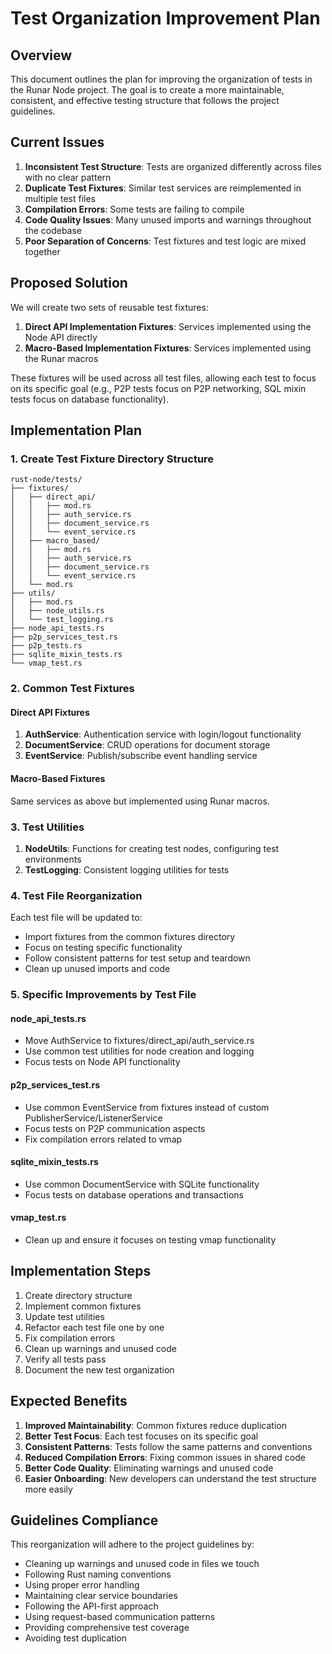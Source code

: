 # Test Organization Improvement Plan

## Overview

This document outlines the plan for improving the organization of tests in the Runar Node project. The goal is to create a more maintainable, consistent, and effective testing structure that follows the project guidelines.

## Current Issues

1. **Inconsistent Test Structure**: Tests are organized differently across files with no clear pattern
2. **Duplicate Test Fixtures**: Similar test services are reimplemented in multiple test files
3. **Compilation Errors**: Some tests are failing to compile
4. **Code Quality Issues**: Many unused imports and warnings throughout the codebase
5. **Poor Separation of Concerns**: Test fixtures and test logic are mixed together

## Proposed Solution

We will create two sets of reusable test fixtures:

1. **Direct API Implementation Fixtures**: Services implemented using the Node API directly
2. **Macro-Based Implementation Fixtures**: Services implemented using the Runar macros

These fixtures will be used across all test files, allowing each test to focus on its specific goal (e.g., P2P tests focus on P2P networking, SQL mixin tests focus on database functionality).

## Implementation Plan

### 1. Create Test Fixture Directory Structure

```
rust-node/tests/
├── fixtures/
│   ├── direct_api/
│   │   ├── mod.rs
│   │   ├── auth_service.rs
│   │   ├── document_service.rs
│   │   └── event_service.rs
│   ├── macro_based/
│   │   ├── mod.rs
│   │   ├── auth_service.rs
│   │   ├── document_service.rs
│   │   └── event_service.rs
│   └── mod.rs
├── utils/
│   ├── mod.rs
│   ├── node_utils.rs
│   └── test_logging.rs
├── node_api_tests.rs
├── p2p_services_test.rs
├── p2p_tests.rs
├── sqlite_mixin_tests.rs
└── vmap_test.rs
```

### 2. Common Test Fixtures

#### Direct API Fixtures

1. **AuthService**: Authentication service with login/logout functionality
2. **DocumentService**: CRUD operations for document storage
3. **EventService**: Publish/subscribe event handling service

#### Macro-Based Fixtures

Same services as above but implemented using Runar macros.

### 3. Test Utilities

1. **NodeUtils**: Functions for creating test nodes, configuring test environments
2. **TestLogging**: Consistent logging utilities for tests

### 4. Test File Reorganization

Each test file will be updated to:
- Import fixtures from the common fixtures directory
- Focus on testing specific functionality
- Follow consistent patterns for test setup and teardown
- Clean up unused imports and code

### 5. Specific Improvements by Test File

#### node_api_tests.rs
- Move AuthService to fixtures/direct_api/auth_service.rs
- Use common test utilities for node creation and logging
- Focus tests on Node API functionality

#### p2p_services_test.rs
- Use common EventService from fixtures instead of custom PublisherService/ListenerService
- Focus tests on P2P communication aspects
- Fix compilation errors related to vmap

#### sqlite_mixin_tests.rs
- Use common DocumentService with SQLite functionality
- Focus tests on database operations and transactions

#### vmap_test.rs
- Clean up and ensure it focuses on testing vmap functionality

## Implementation Steps

1. Create directory structure
2. Implement common fixtures
3. Update test utilities
4. Refactor each test file one by one
5. Fix compilation errors
6. Clean up warnings and unused code
7. Verify all tests pass
8. Document the new test organization

## Expected Benefits

1. **Improved Maintainability**: Common fixtures reduce duplication
2. **Better Test Focus**: Each test focuses on its specific goal
3. **Consistent Patterns**: Tests follow the same patterns and conventions
4. **Reduced Compilation Errors**: Fixing common issues in shared code
5. **Better Code Quality**: Eliminating warnings and unused code
6. **Easier Onboarding**: New developers can understand the test structure more easily

## Guidelines Compliance

This reorganization will adhere to the project guidelines by:
- Cleaning up warnings and unused code in files we touch
- Following Rust naming conventions
- Using proper error handling
- Maintaining clear service boundaries
- Following the API-first approach
- Using request-based communication patterns
- Providing comprehensive test coverage
- Avoiding test duplication
